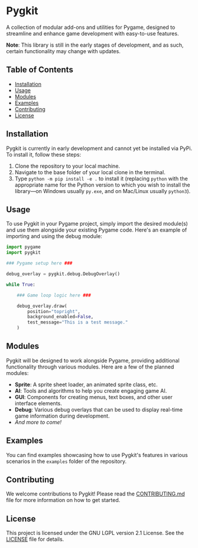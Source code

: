 # Pygkit

A collection of modular add-ons and utilities for Pygame, designed to streamline and enhance game development with easy-to-use features.

**Note**: This library is still in the early stages of development, and as such, certain functionality may change with updates.

## Table of Contents

- [Installation](#installation)
- [Usage](#usage)
- [Modules](#modules)
- [Examples](#examples)
- [Contributing](#contributing)
- [License](#license)

## Installation

Pygkit is currently in early development and cannot yet be installed via PyPi. To install it, follow these steps:

1. Clone the repository to your local machine.
2. Navigate to the base folder of your local clone in the terminal.
3. Type `python -m pip install -e .` to install it (replacing `python` with the appropriate name for the Python version to which you wish to install the library—on Windows usually `py.exe`, and on Mac/Linux usually `python3`).

## Usage

To use Pygkit in your Pygame project, simply import the desired module(s) and use them alongside your existing Pygame code. Here's an example of importing and using the debug module:

```python
import pygame
import pygkit

### Pygame setup here ###

debug_overlay = pygkit.debug.DebugOverlay()

while True: 

    ### Game loop logic here ###

    debug_overlay.draw(
        position="topright",
        background_enabled=False,
        test_message="This is a test message."
    )
```

## Modules

Pygkit will be designed to work alongside Pygame, providing additional functionality through various modules. Here are a few of the planned modules:

- **Sprite**: A sprite sheet loader, an animated sprite class, etc.
- **AI**: Tools and algorithms to help you create engaging game AI.
- **GUI**: Components for creating menus, text boxes, and other user interface elements.
- **Debug**: Various debug overlays that can be used to display real-time game information during development.
- *And more to come!*

## Examples

You can find examples showcasing how to use Pygkit's features in various scenarios in the `examples` folder of the repository.

## Contributing

We welcome contributions to Pygkit! Please read the [CONTRIBUTING.md](CONTRIBUTING.md) file for more information on how to get started.

## License

This project is licensed under the GNU LGPL version 2.1 License. See the [LICENSE](LICENSE) file for details.
